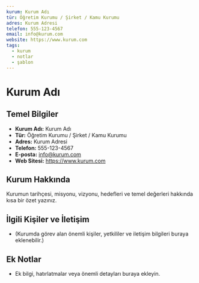 ```yaml
---
kurum: Kurum Adı
tür: Öğretim Kurumu / Şirket / Kamu Kurumu
adres: Kurum Adresi
telefon: 555-123-4567
email: info@kurum.com
website: https://www.kurum.com
tags:
  - kurum
  - notlar
  - şablon
---
```


# <span query="get(kurum)"></span>Kurum Adı<span type="end"></span>


## Temel Bilgiler
- **Kurum Adı:** <span query="get(kurum)"></span>Kurum Adı<span type="end"></span>
- **Tür:** <span query="get(tür)"></span>Öğretim Kurumu / Şirket / Kamu Kurumu<span type="end"></span>
- **Adres:** <span query="get(adres)"></span>Kurum Adresi<span type="end"></span>
- **Telefon:** <span query="get(telefon)"></span>555-123-4567<span type="end"></span>
- **E-posta:** <span query="get(email)"></span>info@kurum.com<span type="end"></span>
- **Web Sitesi:** <span query="get(website)"></span>https://www.kurum.com<span type="end"></span>


## Kurum Hakkında
Kurumun tarihçesi, misyonu, vizyonu, hedefleri ve temel değerleri hakkında kısa bir özet yazınız.

## İlgili Kişiler ve İletişim
- (Kurumda görev alan önemli kişiler, yetkililer ve iletişim bilgileri buraya eklenebilir.)

## Ek Notlar
- Ek bilgi, hatırlatmalar veya önemli detayları buraya ekleyin.
